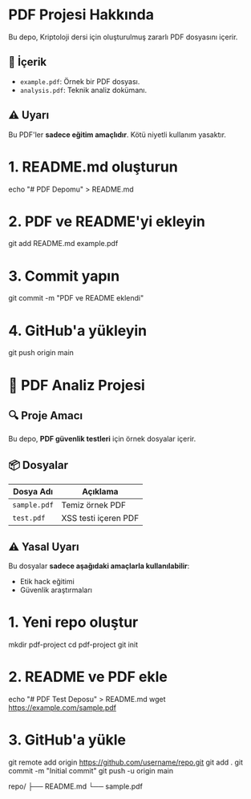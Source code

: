 # PDF Projesi Hakkında

Bu depo, Kriptoloji dersi için oluşturulmuş zararlı PDF dosyasını içerir.

## 📌 İçerik
- `example.pdf`: Örnek bir PDF dosyası.
- `analysis.pdf`: Teknik analiz dokümanı.

## ⚠️ Uyarı
Bu PDF'ler **sadece eğitim amaçlıdır**. Kötü niyetli kullanım yasaktır.


# 1. README.md oluşturun
echo "# PDF Depomu" > README.md

# 2. PDF ve README'yi ekleyin
git add README.md example.pdf

# 3. Commit yapın
git commit -m "PDF ve README eklendi"

# 4. GitHub'a yükleyin
git push origin main


# 📄 PDF Analiz Projesi


## 🔍 Proje Amacı
Bu depo, **PDF güvenlik testleri** için örnek dosyalar içerir.

## 📦 Dosyalar
| Dosya Adı      | Açıklama                  |
|----------------|---------------------------|
| `sample.pdf`   | Temiz örnek PDF           |
| `test.pdf`     | XSS testi içeren PDF      |

## ⚠️ Yasal Uyarı
Bu dosyalar **sadece aşağıdaki amaçlarla kullanılabilir**:
- Etik hack eğitimi
- Güvenlik araştırmaları


# 1. Yeni repo oluştur
mkdir pdf-project
cd pdf-project
git init

# 2. README ve PDF ekle
echo "# PDF Test Deposu" > README.md
wget https://example.com/sample.pdf

# 3. GitHub'a yükle
git remote add origin https://github.com/username/repo.git
git add .
git commit -m "Initial commit"
git push -u origin main

repo/
├── README.md
└── sample.pdf
